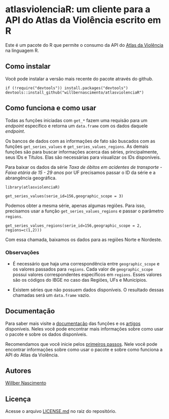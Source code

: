 # atlasviolenciaR: um cliente para a API do Atlas da Violência escrito em R

Este é um pacote do R que permite o consumo da API do [Atlas da Violência](https://www.ipea.gov.br/atlasviolencia/) na linguagem R.



## Como instalar

Você pode instalar a versão mais recente do pacote através do github.

```
if (!require("devtools")) install.packages("devtools")
devtools::install_github("willbernascimento/atlasviolenciaR")
```

## Como funciona e como usar

Todas as funções iniciadas com `get_*` fazem uma requisão para um *endpoint* específico e retorna um `data.frame` com os dados daquele *endpoint*. 

Os bancos de dados com as informações de fato são buscados com as funções `get_series_values` e `get_series_values_regions`. As demais funções são para buscar informações acerca das séries, principalmente, seus IDs e Títulos. Elas são necessárias para visualizar os IDs disponíveis.

Para baixar os dados da série *Taxa de óbitos em acidentes de transporte - Faixa etária de 15 - 29 anos* por UF precisamos passar o ID da série e a abrangência geográfica.


```
library(atlasviolenciaR)

get_series_values(serie_id=156,geographic_scope = 3)

```

Podemos obter a mesma série, apenas algumas regiões. Para isso, precisamos usar a função `get_series_values_regions` e passar o parâmetro `regions`.

```
get_series_values_regions(serie_id=156,geographic_scope = 2, regions=c(1,2)))

```

Com essa chamada, baixamos os dados para as regiões Norte e Nordeste. 


### Observações

 - É necessário que haja uma correspondência entre `geographic_scope` e os valores passados para `regions`. Cada valor de `geographic_scope` possui valores correspondentes específicos em `regions`. Esses valores são os códigos do IBGE no caso das Regiões, UFs e Municípios.

 - Existem séries que não possuem dados disponíveis. O resultado dessas chamadas será um `data.frame` vazio.
 

## Documentação

Para saber mais visite a [documentação](man/) das funções e os [artigos](vignettes/) disponíveis. Neles você pode encontrar mais informações sobre como usar o pacote e sobre os dados disponíveis.

Recomendamos que você inicie pelos [primeiros passos](vignettes/). Nele você pode encontrar informações sobre como usar o pacote e sobre como funciona a API do Atlas da Violência. 


## Autores

[Willber Nascimento](wwww.willbernascimento.com)


## Licença

Acesse o arquivo [LICENSE.md](LICENSE.md) no raiz do repositório.

